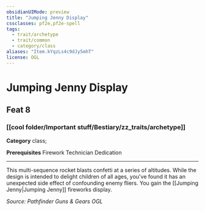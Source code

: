 ```yaml
---
obsidianUIMode: preview
title: "Jumping Jenny Display"
cssclasses: pf2e,pf2e-spell
tags:
  - trait/archetype
  - trait/common
  - category/class
aliases: "Item.kYqzLs4c9dJy5mhT"
license: OGL
---
```

# Jumping Jenny Display
## Feat 8
### [[cool folder/Important stuff/Bestiary/zz_traits/archetype]]

**Category** class; 



**Prerequisites** Firework Technician Dedication
* * *
This multi-sequence rocket blasts confetti at a series of altitudes. While the design is intended to delight children of all ages, you've found it has an unexpected side effect of confounding enemy fliers. You gain the [[Jumping Jenny|Jumping Jenny]] fireworks display.

*Source: Pathfinder Guns & Gears*
*OGL*